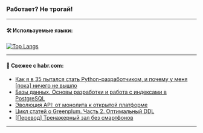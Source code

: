 ### Работает? Не трогай!

---
<!--
#### 🛠️ Technical stack:

![Java](https://img.shields.io/badge/Java-informational?logo=Oracle&style=flat&logoColor=white&color=FF4500)
![Kotlin](https://img.shields.io/badge/Kotlin-informational?logo=Kotlin&style=flat&logoColor=white&color=774D97)
![TS](https://img.shields.io/badge/TypeScript-informational?logo=typeScript&style=flat&logoColor=black&color=017acc)
![Python](https://img.shields.io/badge/Python-informational?logo=Python&style=flat&logoColor=black&color=ffdd54) <br>
![Spring](https://img.shields.io/badge/Spring-informational?logo=Spring&style=flat&logoColor=white&color=6DB33F) 
![SpringBoot](https://img.shields.io/badge/SpringBoot-informational?logo=SpringBoot&style=flat&logoColor=white&color=6DB33F)
![Nest](https://img.shields.io/badge/NestJS-informational?logo=NestJS&style=flat&logoColor=white&color=E0234E) 
![NodeJS](https://img.shields.io/badge/NodeJS-informational?logo=node.js&style=flat&logoColor=white&color=70A760)<br>
![PostgreSQL](https://img.shields.io/badge/PostgreSQL-informational?logo=PostgreSQL&style=flat&logoColor=white&color=DAA520)
![MongoDB](https://img.shields.io/badge/MongoDB-informational?logo=MongoDB&style=flat&logoColor=white&color=870000)
![Apache](https://img.shields.io/badge/Apache-informational?logo=apache&style=flat&logoColor=white&color=f74e28)

___ 
-->

#### 🛠️ Используемые языки:

[![Top Langs](https://github-readme-stats-u2qms2cxw-advtsettinggmailcoms-projects.vercel.app/api/top-langs/?username=zloylis&langs_count=10&hide_title=true&title_color=e6edf3&size_weight=0.5&count_weight=0.5&layout=compact&hide_progress=true&hide_border=true&theme=dracula)](https://github.com/zloylis)

<!---


####  :octocat:&nbsp;&nbsp; Статистика:

![GitHub stats](https://github-readme-stats-u2qms2cxw-advtsettinggmailcoms-projects.vercel.app/api?username=zloylis&show_icons=true&hide_border=true&theme=dracula&title_color=e6edf3&include_all_commits=true&count_private=true&hide_rank=false&hide_title=true&rank_icon=github)
-->
---

#### 💬 Свежее с habr.com:

<!-- BLOG-POST-LIST:START -->
- [Как я в 35 пытался стать Python-разработчиком, и почему у меня [пока] ничего не вышло](https://habr.com/ru/articles/832186/?utm_source=habrahabr&utm_medium=rss&utm_campaign=832186)
- [Базы данных. Основы разработки и работа с индексами в PostgreSQL](https://habr.com/ru/companies/factory5/articles/832174/?utm_source=habrahabr&utm_medium=rss&utm_campaign=832174)
- [Эволюция API: от монолита к открытой платформе](https://habr.com/ru/companies/ascon/articles/832152/?utm_source=habrahabr&utm_medium=rss&utm_campaign=832152)
- [Цикл статей о Greenplum. Часть 2. Оптимальный DDL](https://habr.com/ru/companies/axenix/articles/832126/?utm_source=habrahabr&utm_medium=rss&utm_campaign=832126)
- [[Перевод] Тренажерный зал без смартфонов](https://habr.com/ru/articles/832148/?utm_source=habrahabr&utm_medium=rss&utm_campaign=832148)
<!-- BLOG-POST-LIST:END -->

---
